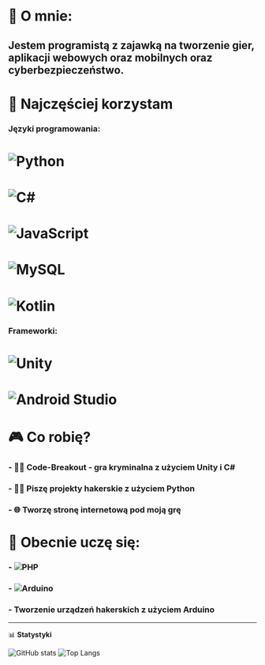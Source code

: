 # 👋 O mnie: 

## Jestem programistą z zajawką na tworzenie **gier, aplikacji webowych oraz mobilnych** oraz **cyberbezpieczeństwo**. 

# 🔧 Najczęściej korzystam

### Języki programowania:
# ![Python](https://img.shields.io/badge/-Python-3776AB?style=for-the-badge&logo=python&logoColor=white)
# ![C#](https://img.shields.io/badge/-CSharp-239120?style=for-the-badge&logo=c-sharp&logoColor=white)
# ![JavaScript](https://img.shields.io/badge/-JavaScript-F7DF1E?style=for-the-badge&logo=javascript&logoColor=black) 
# ![MySQL](https://img.shields.io/badge/-MySQL-4479A1?style=for-the-badge&logo=mysql&logoColor=white)
# ![Kotlin](https://img.shields.io/badge/-Kotlin-0095D5?style=for-the-badge&logo=kotlin&logoColor=white)
###  Frameworki:
# ![Unity](https://img.shields.io/badge/-Unity-000000?style=for-the-badge&logo=unity&logoColor=white)
# ![Android Studio](https://img.shields.io/badge/-Android%20Studio-3DDC84?style=for-the-badge&logo=android-studio&logoColor=white)

# 🎮 Co robię?
### - 🕵️‍♂️ **Code-Breakout** - gra kryminalna z użyciem **Unity** i **C#**
### - 🕵️‍♂️ Piszę projekty hakerskie z użyciem **Python**
### - 🌐 Tworzę **stronę internetową** pod moją grę

# 🧠 Obecnie uczę się:
### - ![PHP](https://img.shields.io/badge/-PHP-777BB4?style=for-the-badge&logo=php&logoColor=white)
### - ![Arduino](https://img.shields.io/badge/-Arduino-00979D?style=for-the-badge&logo=arduino&logoColor=white)
### - Tworzenie urządzeń hakerskich z użyciem **Arduino**
---

📊 **Statystyki**

![GitHub stats](https://github-readme-stats.vercel.app/api?username=MiXelowy257&show_icons=true&theme=tokyonight)
![Top Langs](https://github-readme-stats.vercel.app/api/top-langs/?username=MiXelowy257&layout=compact&theme=tokyonight)
